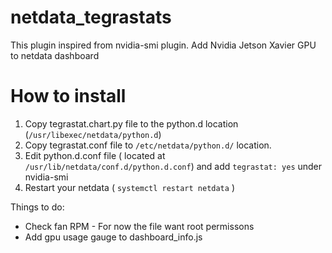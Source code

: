 # netdata_tegrastats
This plugin inspired from nvidia-smi plugin.
Add Nvidia Jetson Xavier GPU to netdata dashboard

# How to install
1. Copy tegrastat.chart.py file to the python.d location (`/usr/libexec/netdata/python.d`)
2. Copy tegrastat.conf file to `/etc/netdata/python.d/` location.
3. Edit python.d.conf file ( located at `/usr/lib/netdata/conf.d/python.d.conf`) and add `tegrastat: yes` under nvidia-smi
4. Restart your netdata ( `systemctl restart netdata` )

Things to do:
* Check fan RPM - For now the file want root permissons
* Add gpu usage gauge to dashboard_info.js
